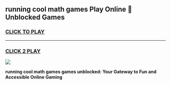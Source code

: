 
## running cool math games Play Online 👋 Unblocked Games
<h3>
<a href="https://news.freeplayer.one?title=running_cool_math_games&ref=17CMG">CLICK TO PLAY</a></h3>
<hr>

<h3>
<a href="https://news.freeplayer.one?title=running_cool_math_games&ref=17CMG">CLICK 2 PLAY</a>
  
</h3>

<a href="https://news.freeplayer.one?title=running_cool_math_games&ref=17CMG/"><img src="https://clearcache.store/games.png"></a>


**running cool math games games unblocked: Your Gateway to Fun and Accessible Online Gaming**
